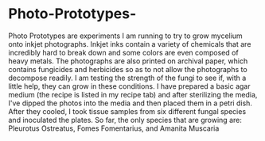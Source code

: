 # Photo-Prototypes-
Photo Prototypes are experiments I am running to try to grow mycelium onto inkjet photographs. Inkjet inks contain a variety of chemicals that are incredibly hard to break down and some colors are even composed of heavy metals. The photographs are also printed on archival paper, which contains fungicides and herbicides so as to not allow the photographs to decompose readily. I am testing the strength of the fungi to see if, with a little help, they can grow in these conditions. I have prepared a basic agar medium (the recipe is listed in my recipe tab) and after sterilizing the media, I've dipped the photos into the media and then placed them in a petri dish. After they cooled, I took tissue samples from six different fungal species and inoculated the plates. So far, the only species that are growing are: Pleurotus Ostreatus, Fomes Fomentarius, and Amanita Muscaria
